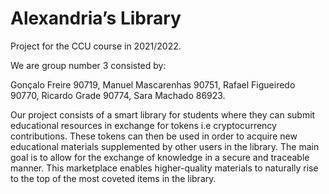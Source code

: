 # Alexandria’s Library
Project for the CCU course in 2021/2022.

We are group number 3 consisted by:

Gonçalo Freire 90719,
Manuel Mascarenhas 90751,
Rafael Figueiredo 90770,
Ricardo Grade 90774,
Sara Machado 86923.

Our project consists of a smart library for students where they can submit educational resources in exchange for tokens i.e cryptocurrency contributions. These tokens can then be used in order to acquire new educational materials supplemented by other users in the library. The main goal is to allow for the exchange of knowledge in a secure and traceable manner. This marketplace enables higher-quality materials to naturally rise to the top of the most coveted items in the library.
